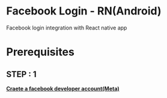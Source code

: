 # Facebook Login - RN(Android)

Facebook login integration with React native app

# Prerequisites

## STEP : 1

[**Craete a facebook developer account(Meta)**](https://developers.facebook.com/apps/)
